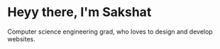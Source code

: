 # Heyy there, I'm Sakshat
Computer science engineering grad, who loves to design and develop websites.